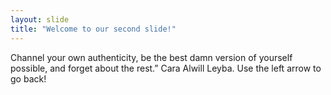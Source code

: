 ```yaml
---
layout: slide
title: "Welcome to our second slide!"
---
```

Channel your own authenticity, be the best damn version of yourself possible, and forget about the rest.” Cara Alwill Leyba.
Use the left arrow to go back!
